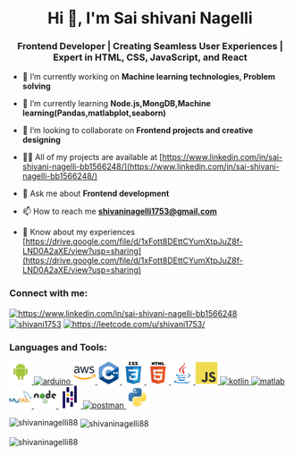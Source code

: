 <h1 align="center">Hi 👋, I'm Sai shivani Nagelli</h1>
<h3 align="center">Frontend Developer | Creating Seamless User Experiences | Expert in HTML, CSS, JavaScript, and React</h3>

- 🔭 I’m currently working on **Machine learning technologies, Problem solving**

- 🌱 I’m currently learning **Node.js,MongDB,Machine learning(Pandas,matlabplot,seaborn)**

- 👯 I’m looking to collaborate on **Frontend projects and creative designing**

- 👨‍💻 All of my projects are available at [https://www.linkedin.com/in/sai-shivani-nagelli-bb1566248/](https://www.linkedin.com/in/sai-shivani-nagelli-bb1566248/)

- 💬 Ask me about **Frontend development**

- 📫 How to reach me **shivaninagelli1753@gmail.com**

- 📄 Know about my experiences [https://drive.google.com/file/d/1xFott8DEttCYumXtpJuZ8f-LND0A2aXE/view?usp=sharing](https://drive.google.com/file/d/1xFott8DEttCYumXtpJuZ8f-LND0A2aXE/view?usp=sharing)

<h3 align="left">Connect with me:</h3>
<p align="left">
<a href="https://linkedin.com/in/https://www.linkedin.com/in/sai-shivani-nagelli-bb1566248" target="blank"><img align="center" src="https://raw.githubusercontent.com/rahuldkjain/github-profile-readme-generator/master/src/images/icons/Social/linked-in-alt.svg" alt="https://www.linkedin.com/in/sai-shivani-nagelli-bb1566248" height="30" width="40" /></a>
<a href="https://www.codechef.com/users/shivani1753" target="blank"><img align="center" src="https://cdn.jsdelivr.net/npm/simple-icons@3.1.0/icons/codechef.svg" alt="shivani1753" height="30" width="40" /></a>
<a href="https://www.leetcode.com/https://leetcode.com/u/shivani1753/" target="blank"><img align="center" src="https://raw.githubusercontent.com/rahuldkjain/github-profile-readme-generator/master/src/images/icons/Social/leet-code.svg" alt="https://leetcode.com/u/shivani1753/" height="30" width="40" /></a>
</p>

<h3 align="left">Languages and Tools:</h3>
<p align="left"> <a href="https://developer.android.com" target="_blank" rel="noreferrer"> <img src="https://raw.githubusercontent.com/devicons/devicon/master/icons/android/android-original-wordmark.svg" alt="android" width="40" height="40"/> </a> <a href="https://www.arduino.cc/" target="_blank" rel="noreferrer"> <img src="https://cdn.worldvectorlogo.com/logos/arduino-1.svg" alt="arduino" width="40" height="40"/> </a> <a href="https://aws.amazon.com" target="_blank" rel="noreferrer"> <img src="https://raw.githubusercontent.com/devicons/devicon/master/icons/amazonwebservices/amazonwebservices-original-wordmark.svg" alt="aws" width="40" height="40"/> </a> <a href="https://www.w3schools.com/cpp/" target="_blank" rel="noreferrer"> <img src="https://raw.githubusercontent.com/devicons/devicon/master/icons/cplusplus/cplusplus-original.svg" alt="cplusplus" width="40" height="40"/> </a> <a href="https://www.w3schools.com/css/" target="_blank" rel="noreferrer"> <img src="https://raw.githubusercontent.com/devicons/devicon/master/icons/css3/css3-original-wordmark.svg" alt="css3" width="40" height="40"/> </a> <a href="https://www.w3.org/html/" target="_blank" rel="noreferrer"> <img src="https://raw.githubusercontent.com/devicons/devicon/master/icons/html5/html5-original-wordmark.svg" alt="html5" width="40" height="40"/> </a> <a href="https://www.java.com" target="_blank" rel="noreferrer"> <img src="https://raw.githubusercontent.com/devicons/devicon/master/icons/java/java-original.svg" alt="java" width="40" height="40"/> </a> <a href="https://developer.mozilla.org/en-US/docs/Web/JavaScript" target="_blank" rel="noreferrer"> <img src="https://raw.githubusercontent.com/devicons/devicon/master/icons/javascript/javascript-original.svg" alt="javascript" width="40" height="40"/> </a> <a href="https://kotlinlang.org" target="_blank" rel="noreferrer"> <img src="https://www.vectorlogo.zone/logos/kotlinlang/kotlinlang-icon.svg" alt="kotlin" width="40" height="40"/> </a> <a href="https://www.mathworks.com/" target="_blank" rel="noreferrer"> <img src="https://upload.wikimedia.org/wikipedia/commons/2/21/Matlab_Logo.png" alt="matlab" width="40" height="40"/> </a> <a href="https://www.mysql.com/" target="_blank" rel="noreferrer"> <img src="https://raw.githubusercontent.com/devicons/devicon/master/icons/mysql/mysql-original-wordmark.svg" alt="mysql" width="40" height="40"/> </a> <a href="https://nodejs.org" target="_blank" rel="noreferrer"> <img src="https://raw.githubusercontent.com/devicons/devicon/master/icons/nodejs/nodejs-original-wordmark.svg" alt="nodejs" width="40" height="40"/> </a> <a href="https://pandas.pydata.org/" target="_blank" rel="noreferrer"> <img src="https://raw.githubusercontent.com/devicons/devicon/2ae2a900d2f041da66e950e4d48052658d850630/icons/pandas/pandas-original.svg" alt="pandas" width="40" height="40"/> </a> <a href="https://postman.com" target="_blank" rel="noreferrer"> <img src="https://www.vectorlogo.zone/logos/getpostman/getpostman-icon.svg" alt="postman" width="40" height="40"/> </a> <a href="https://www.python.org" target="_blank" rel="noreferrer"> <img src="https://raw.githubusercontent.com/devicons/devicon/master/icons/python/python-original.svg" alt="python" width="40" height="40"/> </a> </p>

<p><img align="left" src="https://github-readme-stats.vercel.app/api/top-langs?username=shivaninagelli88&show_icons=true&locale=en&layout=compact" alt="shivaninagelli88" /></p>

<p>&nbsp;<img align="center" src="https://github-readme-stats.vercel.app/api?username=shivaninagelli88&show_icons=true&locale=en" alt="shivaninagelli88" /></p>

<p><img align="center" src="https://github-readme-streak-stats.herokuapp.com/?user=shivaninagelli88&" alt="shivaninagelli88" /></p>

